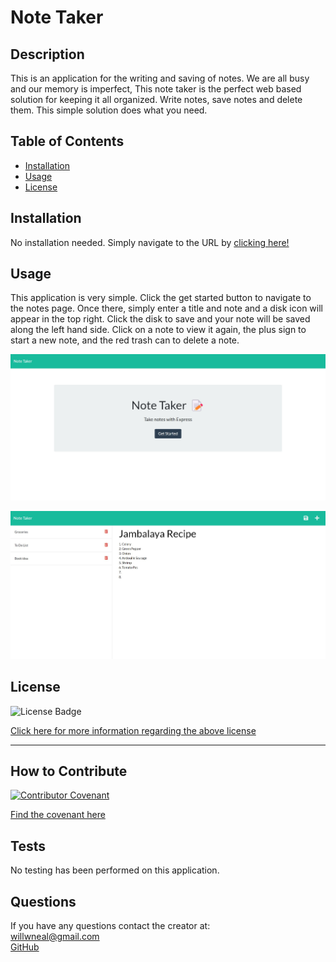 
  # Note Taker

  ## Description

  This is an application for the writing and saving of notes. We are all busy and our memory is imperfect, This note taker is the perfect web based solution for keeping it all organized. Write notes, save notes  and delete them. This simple solution does what you need. 

  ## Table of Contents 

  - [Installation](#installation)
  - [Usage](#usage)
  - [License](#license)

  ## Installation
  
  No installation needed. Simply navigate to the URL by [clicking here!](https://peaceful-fjord-24626.herokuapp.com/)

  ## Usage

  This application is very simple. Click the get started button to navigate to the notes page. Once there, simply enter a title and note and a disk icon will appear in the top right. Click the disk to save and your note will be saved along the left hand side. Click on a note to view it again, the plus sign to start a new note, and the red trash can to delete a note.
  
  ![Landing Page](https://github.com/Will-Neal/Note-Taker/blob/main/assets/landing-screen.jpg?raw=true)

  ![Notes Page](https://github.com/Will-Neal/Note-Taker/blob/main/assets/notes-page.jpg?raw=true)


  ## License

  ![License Badge](https://img.shields.io/badge/license-MIT-orange?style=plastic=appveyor?raw=true)
  <br>
  
  [Click here for more information regarding the above license](https://opensource.org/licenses/MIT)
    
  ---
    
  

  ## How to Contribute

   [![Contributor Covenant](https://img.shields.io/badge/Contributor%20Covenant-2.1-4baaaa.svg)](code_of_conduct.md)

  [Find the covenant here](https://www.contributor-covenant.org/version/2/1/code_of_conduct/code_of_conduct.txt)
  
  ## Tests

  No testing has been performed on this application. 

  ## Questions
  
  If you have any questions contact the creator at:
  <br>
  [willwneal@gmail.com](mailto:willwneal@gmail.com)
  <br>
  [GitHub](https://github.com/Will-Neal)

